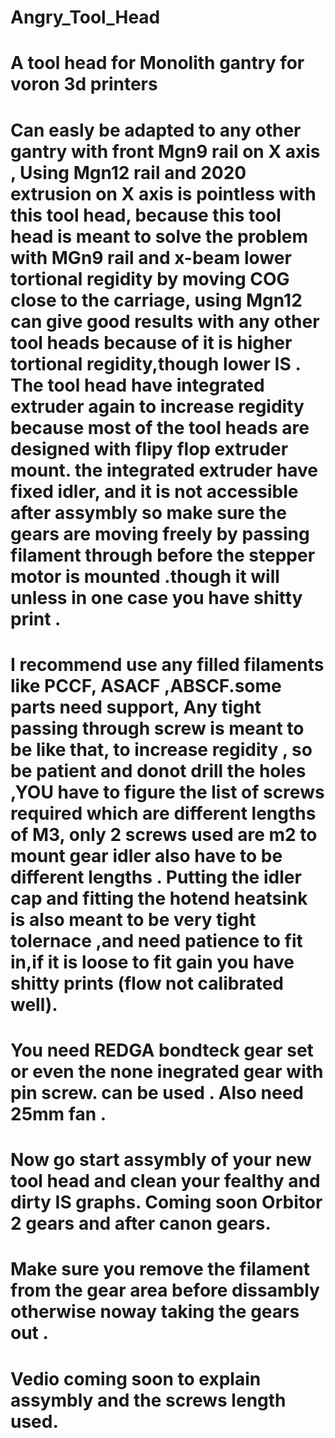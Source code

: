 # Angry_Tool_Head
# A tool head for Monolith gantry for voron 3d printers 
# Can easly be adapted to any other gantry with front Mgn9 rail on X axis , Using Mgn12 rail and 2020 extrusion on X axis is pointless with this tool head, because this tool head is meant to solve the problem with MGn9 rail and x-beam lower tortional regidity by moving COG close to the carriage, using Mgn12 can give good results with any other tool heads because of it is higher tortional regidity,though lower IS . The tool head have integrated extruder again to increase regidity because most of  the tool heads are designed with flipy flop extruder mount. the integrated extruder have fixed idler, and it is not accessible after assymbly so make sure the gears are moving freely by passing filament through before the stepper motor is mounted .though it will unless in one case you have shitty print .
# I recommend use any filled filaments like PCCF, ASACF ,ABSCF.some parts need support, Any tight passing through screw is meant to be like that, to increase regidity , so be patient and donot drill the holes ,YOU have to figure the list of screws required which are different lengths of M3, only 2 screws used are m2 to mount gear idler also have to be different lengths . Putting the idler cap and fitting the hotend heatsink is also meant to be very tight tolernace ,and need patience to fit in,if it is loose to fit gain you have shitty prints (flow not calibrated well).
# You need REDGA bondteck gear set or even the none inegrated gear with pin screw. can be used . Also need 25mm fan .
# Now go start assymbly of your new tool head and clean your fealthy and dirty IS graphs. Coming soon Orbitor 2 gears and after canon gears.
# Make sure you remove the filament from the gear area before dissambly otherwise noway taking the gears out .
# Vedio coming soon to explain assymbly and the screws length used. 
